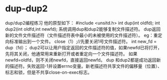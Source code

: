 # dup-dup2
dup/dup2编程练习
他的原型如下：
\#include <unsitd.h>
  int dup(int oldfd);
  int dup2(int oldfd,int newfd);
  系统调用dup和dup2能够复制文件描述符。
  dup返回新的文件文件描述符（文件描述符表中最小的未被使用的文件描述符）。
    eg：重定向标准输出到一个文件。
    close（1）;//先要关闭1号文件描述符。
    int new_fd = dup（fd）；
     dup2可以让用户指定返回的文件描述符的值，如果newfd已将打开，先将其关闭，他通常用来重新打开或者重定向一个文件描述符。
                如果newfd=oldfd，则不关闭newfd，直接返回newfd。
                   dup 和dup2都是成功返回新的描述符。失败返回-1并设置errno变量。新老描述符共享文件的偏移量（位置）、标志和锁，但是不共享close-on-exec标志。
